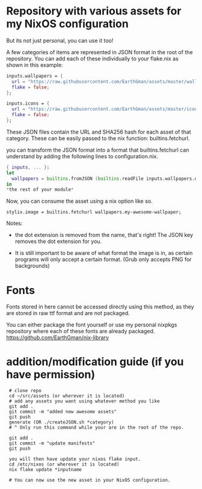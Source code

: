 # Repository with various assets for my NixOS configuration

But its not just personal, you can use it too!

A few categories of items are represented in JSON format in the root of the repository. You can add each of these individually to your flake.nix as shown in this example:

```nix
inputs.wallpapers = {
  url = "https://raw.githubusercontent.com/EarthGman/assets/master/wallpapers.json";
  flake = false;
};

inputs.icons = {
  url = "https://raw.githubusercontent.com/EarthGman/assets/master/icons.json";
  flake = false;
};
```

These JSON files contain the URL and SHA256 hash for each asset of that category. These can be easily passed to the nix function: builtins.fetchurl.

you can transform the JSON format into a format that builtins.fetchurl can understand by adding the following lines to configuration.nix.
```nix
{ inputs, ... }:
let
  wallpapers = builtins.fromJSON (builtins.readFile inputs.wallpapers.outPath);
in
*the rest of your module*
```

Now, you can consume the asset using a nix option like so.

```
stylix.image = builtins.fetchurl wallpapers.my-awesome-wallpaper;
```

Notes:
- the dot extension is removed from the name, that's right! The JSON key removes the dot extension for you.

- It is still important to be aware of what format the image is in, as certain programs will only accept a certain format. (Grub only accepts PNG for backgrounds)


# Fonts

Fonts stored in here cannot be accessed directly using this method, as they are stored in raw ttf format and are not packaged.

You can either package the font yourself or use my personal nixpkgs repository where each of these fonts are already packaged. https://github.com/EarthGman/nix-library


#  addition/modification guide (if you have permission)

```
 # clone repo
 cd ~/src/assets (or wherever it is located)
 # add any assets you want using whatever method you like
 git add . 
 git commit -m "added new awesome assets"
 git push
 generate (OR ./createJSON.sh *category)
 # ^ Only run this command while your are in the root of the repo.
 
 git add .
 git commit -m "update manifests"
 git push
 
 you will then have update your nixos flake input.
 cd /etc/nixos (or wherever it is located)
 nix flake update *inputname

 # You can now use the new asset in your NixOS configuration.
 ```
 
 
